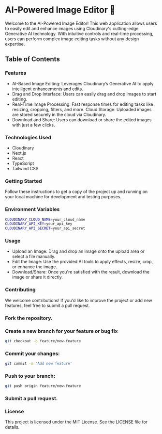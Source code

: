 # AI-Powered Image Editor 🤖

Welcome to the AI-Powered Image Editor! This web application allows users to easily edit and enhance images using Cloudinary's cutting-edge Generative AI technology. With intuitive controls and real-time processing, users can perform complex image editing tasks without any design expertise.

## Table of Contents

### Features

- AI-Based Image Editing: Leverages Cloudinary’s Generative AI to apply intelligent enhancements and edits.
- Drag and Drop Interface: Users can easily drag and drop images to start editing.
- Real-Time Image Processing: Fast response times for editing tasks like resizing, cropping, filters, and more.
  Cloud Storage: Uploaded images are stored securely in the cloud via Cloudinary.
- Download and Share: Users can download or share the edited images with just a few clicks.

### Technologies Used

- Cloudinary
- Next.js
- React
- TypeScript
- Tailwind CSS

### Getting Started

Follow these instructions to get a copy of the project up and running on your local machine for development and testing purposes.

### Environment Variables
 
``` bash
CLOUDINARY_CLOUD_NAME=your_cloud_name
CLOUDINARY_API_KEY=your_api_key
CLOUDINARY_API_SECRET=your_api_secret

```

### Usage

- Upload an Image: Drag and drop an image onto the upload area or select a file manually.
- Edit the Image: Use the provided AI tools to apply effects, resize, crop, or enhance the image.
- Download/Share: Once you're satisfied with the result, download the image or share it directly.

### Contributing

We welcome contributions! If you'd like to improve the project or add new features, feel free to submit a pull request.

### Fork the repository.

### Create a new branch for your feature or bug fix

``` bash
git checkout -b feature/new-feature

```

### Commit your changes:

```bash
git commit -m 'Add new feature'
```

### Push to your branch:

``` bash
git push origin feature/new-feature

```

### Submit a pull request.

### License

This project is licensed under the MIT License. See the LICENSE file for details.

